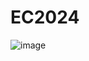 # EC2024
![image](https://github.com/gift41/EC2024/assets/162283603/f21af64e-eb8c-4e59-b58a-def6a4fe74a7)
